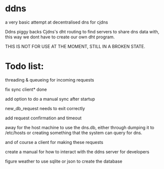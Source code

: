 # ddns
a very basic attempt at decentralised dns for cjdns

Ddns piggy backs Cjdns's dht routing to find servers to share dns data with, this way we dont have to create our own dht program. 

THIS IS NOT FOR USE AT THE MOMENT, STILL IN A BROKEN STATE.

Todo list:
==========

threading & queueing for incoming requests

fix sync client* done

  add option to do a manual sync after startup
  
  new_db_request needs to exit correctly

add request confirmation and timeout

away for the host machine to use the dns.db, either through dumping it to /etc/hosts or creating something that the system can query for dns.

and of course a client for making these requests

create a manual for how to interact with the ddns server for developers

figure weather to use sqlite or json to create the database

